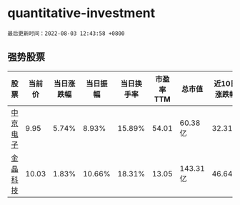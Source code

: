 # quantitative-investment

`最后更新时间：2022-08-03 12:43:58 +0800`

## 强势股票

|股票|当前价|当日涨跌幅|当日振幅|当日换手率|市盈率TTM|总市值|近10日涨跌幅|
|----|----|----|----|----|----|----|----|
|[中京电子](https://xueqiu.com/S/SZ002579)|9.95|5.74%|8.93%|15.89%|54.01|60.38亿|32.31%|
|[金晶科技](https://xueqiu.com/S/SH600586)|10.03|1.83%|10.66%|18.31%|13.05|143.31亿|46.64%|

